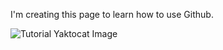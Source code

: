 I'm creating this page to learn how to use Github. 

![Tutorial Yaktocat Image](https://octodex.github.com/images/yaktocat.png)

